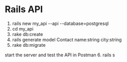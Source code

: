 # Rails API

1. rails new my_api --api --database=postgresql
2. cd my_api
3. rake db:create
4. rails generate model Contact name:string city:string
5. rake db:migrate

start the server and test the API in Postman
6. rails s
